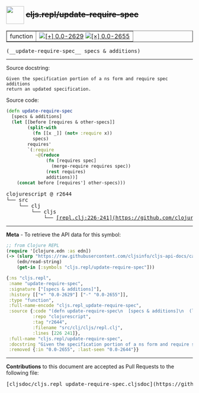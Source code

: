 ## <img width="48px" valign="middle" src="http://i.imgur.com/Hi20huC.png"> ~~cljs.repl/update-require-spec~~

 <table border="1">
<tr>

<td>function</td>
<td><a href="https://github.com/cljsinfo/cljs-api-docs/tree/0.0-2629"><img valign="middle" alt="[+] 0.0-2629" src="https://img.shields.io/badge/+-0.0--2629-lightgrey.svg"></a> <a href="https://github.com/cljsinfo/cljs-api-docs/tree/0.0-2655"><img valign="middle" alt="[×] 0.0-2655" src="https://img.shields.io/badge/×-0.0--2655-red.svg"></a> </td>
</tr>
</table>

 <samp>
(__update-require-spec__ specs & additions)<br>
</samp>

---




Source docstring:

```
Given the specification portion of a ns form and require spec additions
return an updated specification.
```

Source code:

```clj
(defn update-require-spec
  [specs & additions]
  (let [[before [requires & other-specs]]
        (split-with
          (fn [[x _]] (not= :require x))
          specs)
        requires'
        `(:require
           ~@(reduce
               (fn [requires spec]
                 (merge-require requires spec))
               (rest requires)
               additions))]
    (concat before [requires'] other-specs)))
```

 <pre>
clojurescript @ r2644
└── src
    └── clj
        └── cljs
            └── <ins>[repl.clj:226-241](https://github.com/clojure/clojurescript/blob/r2644/src/clj/cljs/repl.clj#L226-L241)</ins>
</pre>


---

__Meta__ - To retrieve the API data for this symbol:

```clj
;; from Clojure REPL
(require '[clojure.edn :as edn])
(-> (slurp "https://raw.githubusercontent.com/cljsinfo/cljs-api-docs/catalog/cljs-api.edn")
    (edn/read-string)
    (get-in [:symbols "cljs.repl/update-require-spec"]))
```

```clj
{:ns "cljs.repl",
 :name "update-require-spec",
 :signature ["[specs & additions]"],
 :history [["+" "0.0-2629"] ["-" "0.0-2655"]],
 :type "function",
 :full-name-encode "cljs.repl_update-require-spec",
 :source {:code "(defn update-require-spec\n  [specs & additions]\n  (let [[before [requires & other-specs]]\n        (split-with\n          (fn [[x _]] (not= :require x))\n          specs)\n        requires'\n        `(:require\n           ~@(reduce\n               (fn [requires spec]\n                 (merge-require requires spec))\n               (rest requires)\n               additions))]\n    (concat before [requires'] other-specs)))",
          :repo "clojurescript",
          :tag "r2644",
          :filename "src/clj/cljs/repl.clj",
          :lines [226 241]},
 :full-name "cljs.repl/update-require-spec",
 :docstring "Given the specification portion of a ns form and require spec additions\nreturn an updated specification.",
 :removed {:in "0.0-2655", :last-seen "0.0-2644"}}

```

---

__Contributions__ to this document are accepted as Pull Requests to the following file:

 <pre>
[cljsdoc/cljs.repl_update-require-spec.cljsdoc](https://github.com/cljsinfo/cljs-api-docs/blob/master/cljsdoc/cljs.repl_update-require-spec.cljsdoc)
</pre>

